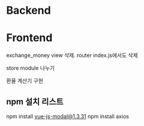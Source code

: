 # Backend





# Frontend
exchange_money view 삭제. router index.js에서도 삭제

store module 나누기

환율 계산기 구현

## npm 설치 리스트
npm install vue-js-modal@1.3.31
npm install axios